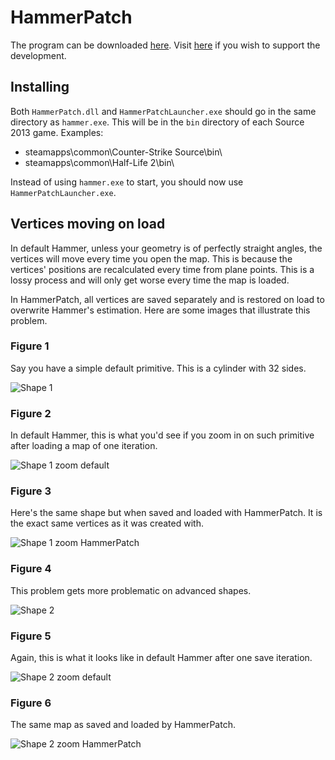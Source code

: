 # HammerPatch

The program can be downloaded [here](https://github.com/crashfort/HammerPatch/releases). Visit [here](https://twitch.streamlabs.com/crashfort/) if you wish to support the development.

## Installing
Both `HammerPatch.dll` and `HammerPatchLauncher.exe` should go in the same directory as `hammer.exe`. This will be in the `bin` directory of each Source 2013 game. Examples:

* steamapps\common\Counter-Strike Source\bin\
* steamapps\common\Half-Life 2\bin\

Instead of using `hammer.exe` to start, you should now use `HammerPatchLauncher.exe`.

## Vertices moving on load
In default Hammer, unless your geometry is of perfectly straight angles, the vertices will move every time you open the map. This is because the vertices' positions are recalculated every time from plane points. This is a lossy process and will only get worse every time the map is loaded.

In HammerPatch, all vertices are saved separately and is restored on load to overwrite Hammer's estimation. Here are some images that illustrate this problem.

### Figure 1
Say you have a simple default primitive. This is a cylinder with 32 sides.

![Shape 1](https://raw.githubusercontent.com/crashfort/HammerPatch/master/Images/Shape1.png)

### Figure 2
In default Hammer, this is what you'd see if you zoom in on such primitive after loading a map of one iteration.

![Shape 1 zoom default](https://raw.githubusercontent.com/crashfort/HammerPatch/master/Images/Shape1_Zoom_Default.png)

### Figure 3
Here's the same shape but when saved and loaded with HammerPatch. It is the exact same vertices as it was created with.

![Shape 1 zoom HammerPatch](https://raw.githubusercontent.com/crashfort/HammerPatch/master/Images/Shape1_Zoom_HammerPatch.png)

### Figure 4
This problem gets more problematic on advanced shapes.

![Shape 2](https://raw.githubusercontent.com/crashfort/HammerPatch/master/Images/Shape2.png)

### Figure 5
Again, this is what it looks like in default Hammer after one save iteration.

![Shape 2 zoom default](https://raw.githubusercontent.com/crashfort/HammerPatch/master/Images/Shape2_Zoom_Default.png)

### Figure 6
The same map as saved and loaded by HammerPatch.

![Shape 2 zoom HammerPatch](https://raw.githubusercontent.com/crashfort/HammerPatch/master/Images/Shape2_Zoom_HammerPatch.png)
